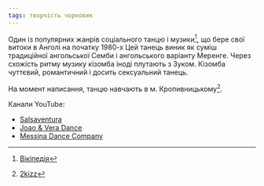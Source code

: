 ```yaml
---
tags: творчість чорновик
---
```


Один із популярних жанрів соціального танцю і музики[^wiki], що бере свої витоки в Анголі на початку 1980-х Цей танець виник як суміш традиційної ангольської Семби і ангольського варіанту Меренге. Через схожість ритму музику кізомба іноді плутають з Зуком. Кізомба чуттєвий, романтичний і досить сексуальний танець.

На момент написання, танцю навчають в м. Кропивницькому[^2kizz].

Канали YouTube:

- [Salsaventura](https://www.youtube.com/@salsaventura)
- [Joao & Vera Dance](https://www.youtube.com/@JoaoVeraDance)
- [Messina Dance Company](https://www.youtube.com/@MessinaDanceCompany)

[^wiki]: [Вікіпедія](https://uk.wikipedia.org/wiki/%D0%9A%D1%96%D0%B7%D0%BE%D0%BC%D0%B1%D0%B0)
[^2kizz]: [2kizz](https://www.facebook.com/2kizz/)
